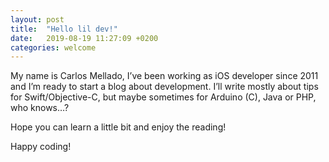 ```yaml
---
layout: post
title:  "Hello lil dev!"
date:   2019-08-19 11:27:09 +0200
categories: welcome
---
```

My name is Carlos Mellado, 
I’ve been working as iOS developer since 2011 and I’m ready to start a blog about development. I’ll write mostly about tips for Swift/Objective-C, but maybe sometimes for Arduino (C), Java or PHP, who knows…?

Hope you can learn a little bit and enjoy the reading!

Happy coding!
